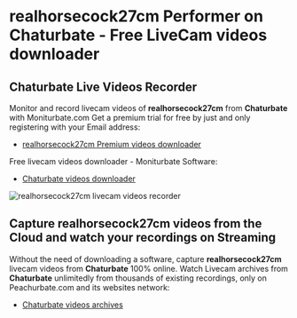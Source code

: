 # realhorsecock27cm Performer on Chaturbate - Free LiveCam videos downloader

## Chaturbate Live Videos Recorder

Monitor and record livecam videos of **realhorsecock27cm** from **Chaturbate** with Moniturbate.com
Get a premium trial for free by just and only registering with your Email address:
* [realhorsecock27cm Premium videos downloader](https://moniturbate.com/request-demo-licence-key.html)

Free livecam videos downloader - Moniturbate Software:
* [Chaturbate videos downloader](https://moniturbate.com/moniturbate-download-software.html)

![realhorsecock27cm livecam videos recorder](https://peachurnet.com/templates/moniturbate-software.png)


## Capture realhorsecock27cm videos from the Cloud and watch your recordings on Streaming

Without the need of downloading a software, capture **realhorsecock27cm** livecam videos from **Chaturbate** 100% online.
Watch Livecam archives from **Chaturbate** unlimitedly from thousands of existing recordings, only on Peachurbate.com and its websites network:
* [Chaturbate videos archives](https://peachurnet.com/)